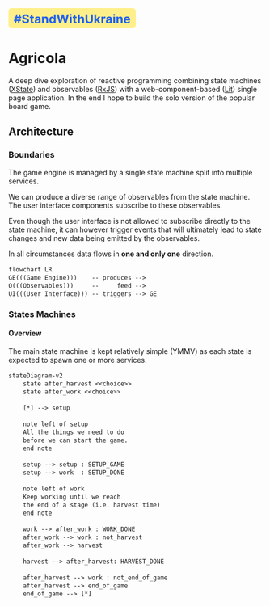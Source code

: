 [![Stand With Ukraine](https://raw.githubusercontent.com/vshymanskyy/StandWithUkraine/main/badges/StandWithUkraine.svg)](https://stand-with-ukraine.pp.ua)

# Agricola

A deep dive exploration of reactive programming combining state machines ([XState][]) and observables ([RxJS][]) with a web-component-based ([Lit][]) single page application. In the end I hope to build the solo version of the popular board game.

## Architecture

### Boundaries

The game engine is managed by a single state machine split into multiple services.

We can produce a diverse range of observables from the state machine. The user interface components subscribe to these observables.

Even though the user interface is not allowed to subscribe directly to the state machine, it can however trigger events that will ultimately lead to state changes and new data being emitted by the observables.

In all circumstances data flows in **one and only one** direction.

```mermaid
flowchart LR
GE(((Game Engine)))    -- produces -->
O(((Observables)))     --     feed -->
UI(((User Interface))) -- triggers --> GE
```

### States Machines

#### Overview

The main state machine is kept relatively simple (YMMV) as each state is expected to spawn one or more services.

```mermaid
stateDiagram-v2
    state after_harvest <<choice>>
    state after_work <<choice>>

    [*] --> setup

    note left of setup
    All the things we need to do
    before we can start the game.
    end note

    setup --> setup : SETUP_GAME
    setup --> work  : SETUP_DONE

    note left of work
    Keep working until we reach
    the end of a stage (i.e. harvest time)
    end note

    work --> after_work : WORK_DONE
    after_work --> work : not_harvest
    after_work --> harvest

    harvest --> after_harvest: HARVEST_DONE

    after_harvest --> work : not_end_of_game
    after_harvest --> end_of_game
    end_of_game --> [*]
```

[XState]: https://xstate.js.org/
[RxJS]: https://rxjs.dev/
[Lit]: https://lit.dev/